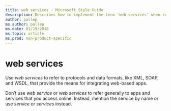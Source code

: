 ```yaml
---
title: web services - Microsoft Style Guide
description: Describes how to implement the term 'web services' when referring to web-based applications in Microsoft content.
author: pallep
ms.author: pallep
ms.date: 01/19/2018
ms.topic: article
ms.prod: non-product-specific
---
```


# web services

Use *web services* to refer to protocols and data formats, like XML, SOAP, and WSDL, that provide the means for integrating web-based apps. 

Don’t use *web service* or *web services* to refer generally to apps and services that you access online. Instead, mention the service by name or use *service* or *services* instead.
